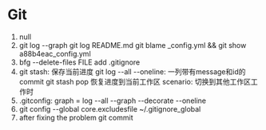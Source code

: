 # Git

1. null
2. git log --graph
   git log README.md
   git blame _config.yml && git show a88b4eac_config.yml
3. bfg --delete-files FILE
   add .gitignore
4. git stash: 保存当前进度
   git log --all --oneline: 一列带有message和id的commit
   git stash pop 恢复进度到当前工作区
   scenario: 切换到其他工作区工作时
5. .gitconfig: graph = log --all --graph --decorate --oneline
6. git config --global core.excludesfile ~/.gitignore_global
7. after fixing the problem
   git commit
